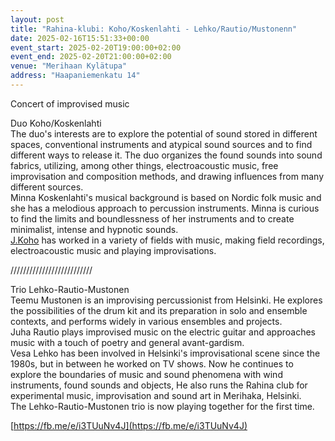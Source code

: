 ```yaml
---
layout: post
title: "Rahina-klubi: Koho/Koskenlahti - Lehko/Rautio/Mustonenn"
date: 2025-02-16T15:51:33+00:00
event_start: 2025-02-20T19:00:00+02:00
event_end: 2025-02-20T21:00:00+02:00
venue: "Merihaan Kylätupa"
address: "Haapaniemenkatu 14"
---
```


Concert of improvised music  
  
Duo Koho/Koskenlahti  
The duo's interests are to explore the potential of sound stored in different spaces, conventional instruments and atypical sound sources and to find different ways to release it. The duo organizes the found sounds into sound fabrics, utilizing, among other things, electroacoustic music, free improvisation and composition methods, and drawing influences from many different sources.  
Minna Koskenlahti's musical background is based on Nordic folk music and she has a melodious approach to percussion instruments. Minna is curious to find the limits and boundlessness of her instruments and to create minimalist, intense and hypnotic sounds.  
[J.Koho](http://J.Koho) has worked in a variety of fields with music, making field recordings, electroacoustic music and playing improvisations.  
  
//////////////////////////  
  
Trio Lehko-Rautio-Mustonen  
Teemu Mustonen is an improvising percussionist from Helsinki. He explores the possibilities of the drum kit and its preparation in solo and ensemble contexts, and performs widely in various ensembles and projects.  
Juha Rautio plays improvised music on the electric guitar and approaches music with a touch of poetry and general avant-gardism.  
Vesa Lehko has been involved in Helsinki's improvisational scene since the 1980s, but in between he worked on TV shows. Now he continues to explore the boundaries of music and sound phenomena with wind instruments, found sounds and objects,  He also runs the Rahina club for experimental music, improvisation and sound art in Merihaka, Helsinki.  
The Lehko-Rautio-Mustonen trio is now playing together for the first time.  
  
[https://fb.me/e/i3TUuNv4J](https://fb.me/e/i3TUuNv4J)
